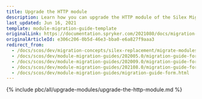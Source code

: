 ```yaml
---
title: Upgrade the HTTP module
description: Learn how you can upgrade the HTTP module of the Silex Migration within your Spryker based projects.
last_updated: Jun 16, 2021
template: module-migration-guide-template
originalLink: https://documentation.spryker.com/2021080/docs/migration-guide-http
originalArticleId: e306c206-0b5d-46e3-bba0-e6a827f9aaa3
redirect_from:
  - /docs/scos/dev/migration-concepts/silex-replacement/migrate-modules/migrate-the-http-module.html
  - /docs/scos/dev/module-migration-guides/202005.0/migration-guide-form.html
  - /docs/scos/dev/module-migration-guides/202009.0/migration-guide-form.html
  - /docs/scos/dev/module-migration-guides/202108.0/migration-guide-form.html
  - /docs/scos/dev/module-migration-guides/migration-guide-form.html
---
```

{% include pbc/all/upgrade-modules/upgrade-the-http-module.md %} <!-- To edit, see /_includes/pbc/all/upgrade-modules/upgrade-the-http-module.md -->
